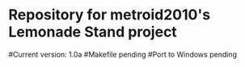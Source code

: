 # Repository for metroid2010's Lemonade Stand project

#Current version: 1.0a
#Makefile pending
#Port to Windows pending
